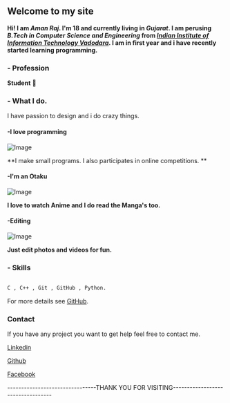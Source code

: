 ## Welcome to my site

**Hi! I am _Aman Raj_. I'm 18 and currently living in _Gujarat_.
I am perusing _B.Tech in Computer Science and Engineering_ from [_Indian Institute of
Information Technology Vadodara_](http://www.iiitvadodara.ac.in/). I am in first year and i have
recently started learning programming.**

### - Profession

**Student** 🤘

### - What I do.

I have passion to design and i do crazy things.

####     -I love programming

![Image](https://github.com/AmanRaj1608/amanraj1608.github.io/blob/master/a.jpg)

   **I make small programs. I also participates in online competitions. **

####     -I'm an Otaku

![Image](https://github.com/AmanRaj1608/amanraj1608.github.io/blob/master/b1.gif)
                 
   **I love to watch Anime and I do read the Manga's too.**

####     -Editing

![Image](https://github.com/AmanRaj1608/amanraj1608.github.io/blob/master/c.jpg)
      
   **Just edit photos and videos for fun.**



### - Skills 

```markdown

C , C++ , Git , GitHub , Python.

```

For more details see [GitHub](https://github.com/amanRaj1608).

### Contact

If you have any project you want to get help feel free to contact me.

[Linkedin](https://www.linkedin.com/in/amanraj1608/)

[Github](https://github.com/amanRaj1608)

[Facebook](https://www.facebook.com/AmanRaj1608)










--------------------------------THANK YOU FOR VISITING----------------------------------
